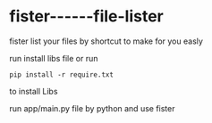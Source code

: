 # fister------file-lister
 fister list your files by shortcut to make for you easly

 run install libs file or run 

```bath
pip install -r require.txt
```
 
 to install Libs

run app/main.py file by python and use fister

